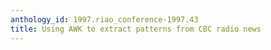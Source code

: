 ```yaml
---
anthology_id: 1997.riao_conference-1997.43
title: Using AWK to extract patterns from CBC radio news
---
```

